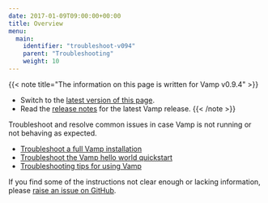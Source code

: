 ```yaml
---
date: 2017-01-09T09:00:00+00:00
title: Overview
menu:
  main:
    identifier: "troubleshoot-v094"
    parent: "Troubleshooting"
    weight: 10
---
```


{{< note title="The information on this page is written for Vamp v0.9.4" >}}
* Switch to the [latest version of this page](/documentation/troubleshoot/overview).
* Read the [release notes](/documentation/release-notes/latest) for the latest Vamp release.
{{< /note >}}

Troubleshoot and resolve common issues in case Vamp is not running or not behaving as expected.

* [Troubleshoot a full Vamp installation](/documentation/troubleshoot/v0.9.4/full-vamp-installation)
* [Troubleshoot the Vamp hello world quickstart](/documentation/troubleshoot/v0.9.4/hello-world-quickstart)
* [Troubleshooting tips for using Vamp](/documentation/troubleshoot/v0.9.4/tips-for-using-vamp)

If you find some of the instructions not clear enough or lacking information, please [raise an issue on GitHub](https://github.com/magneticio/vamp.io/issues/new).